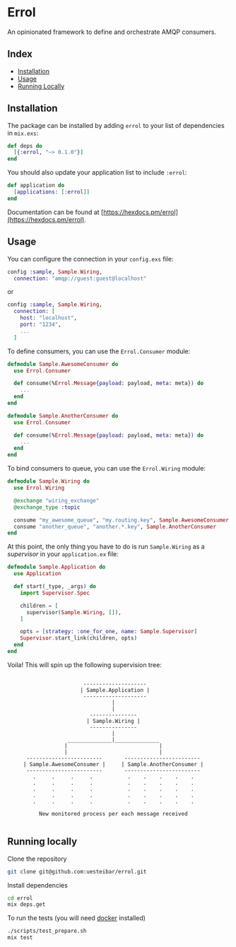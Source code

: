 # Errol

An opinionated framework to define and orchestrate AMQP consumers.

## Index

- [Installation](#installation)
- [Usage](#usage)
- [Running Locally](#running-locally)

## Installation

The package can be installed by adding `errol` to your list of dependencies in `mix.exs`:

```elixir
def deps do
  [{:errol, "~> 0.1.0"}]
end
```

You should also update your application list to include `:errol`:

```elixir
def application do
  [applications: [:errol]]
end
```

Documentation can be found at [https://hexdocs.pm/errol](https://hexdocs.pm/errol).

## Usage

You can configure the connection in your `config.exs` file:

```elixir
config :sample, Sample.Wiring,
  connection: "amqp://guest:guest@localhost"
```

or

```elixir
config :sample, Sample.Wiring,
  connection: [
    host: "localhost",
    port: "1234",
    ...
  ]
```

To define consumers, you can use the `Errol.Consumer` module:

```elixir
defmodule Sample.AwesomeConsumer do
  use Errol.Consumer

  def consume(%Errol.Message{payload: payload, meta: meta}) do
    ...
  end
end

defmodule Sample.AnotherConsumer do
  use Errol.Consumer

  def consume(%Errol.Message{payload: payload, meta: meta}) do
    ...
  end
end
```

To bind consumers to queue, you can use the `Errol.Wiring` module:

```elixir
defmodule Sample.Wiring do
  use Errol.Wiring

  @exchange "wiring_exchange"
  @exchange_type :topic

  consume "my_awesome_queue", "my.routing.key", Sample.AwesomeConsumer
  consume "another_queue", "another.*.key", Sample.AnotherConsumer
end
```

At this point, the only thing you have to do is run `Sample.Wiring` as a _supervisor_ in your `application.ex` file:

```elixir
defmodule Sample.Application do
  use Application

  def start(_type, _args) do
    import Supervisor.Spec

    children = [
      supervisor(Sample.Wiring, []),
    ]

    opts = [strategy: :one_for_one, name: Sample.Supervisor]
    Supervisor.start_link(children, opts)
  end
end
```

Voila! This will spin up the following supervision tree:

```

                        --------------------
                       | Sample.Application |
                        --------------------
                                 |
                                 |
                          ---------------
                         | Sample.Wiring |
                          ---------------
                                 |
                   ______________|______________
                  |                             |
                  |                             |
      ------------------------       ------------------------
     | Sample.AwesomeConsumer |     | Sample.AnotherConsumer |
      ------------------------       ------------------------
        .     .     .     .           .    .    .    .    .
        .     .     .     .           .    .    .    .    .
        .     .     .     .           .    .    .    .    .
        .     .     .     .           .    .    .    .    .
        .     .     .     .           .    .    .    .    .

          New monitored process per each message received


```

## Running locally

Clone the repository
```bash
git clone git@github.com:uesteibar/errol.git
```

Install dependencies
```bash
cd errol
mix deps.get
```

To run the tests (you will need [docker](https://www.docker.com/) installed)
```bash
./scripts/test_prepare.sh
mix test
```

